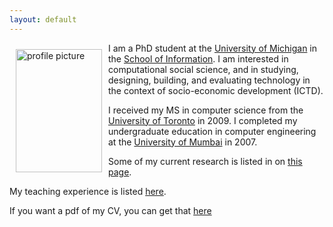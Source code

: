 ```yaml
---
layout: default
---
```


<img style="width=305px;height=435px;float:left;padding:10px;"
src="/image/personal-photo.jpg" alt="profile picture" width="138" height="197">

I am a PhD student at the [University of Michigan](http://www.umich.edu) in the
[School of Information](http://si.umich.edu).  I
am interested in computational social science, and in studying, designing, building, and evaluating technology in the context of socio-economic development (ICTD).

I received my MS in computer science from the [University of Toronto](http://www.toronto.edu) in 2009. I completed my undergraduate education in computer engineering at the [University of Mumbai](http://www.mu.ac.in) in 2007.

Some of my current research is listed in on [this page](/Research/).

My teaching experience is listed [here](/Teaching/).

If you want a pdf of my CV, you can get that [here](/cv/cv.pdf)


